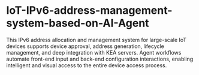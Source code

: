 # IoT-IPv6-address-management-system-based-on-AI-Agent
This IPv6 address allocation and management system for large-scale IoT devices supports device approval, address generation, lifecycle management, and deep integration with KEA servers. Agent workflows automate front-end input and back-end configuration interactions, enabling intelligent and visual access to the entire device access process.
